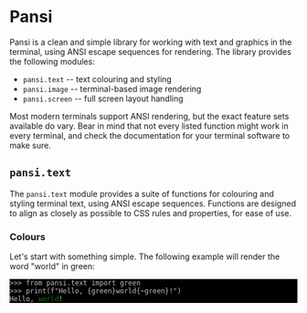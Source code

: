 # Pansi

Pansi is a clean and simple library for working with text and graphics in the
terminal, using ANSI escape sequences for rendering. The library provides
the following modules:

- `pansi.text` -- text colouring and styling
- `pansi.image` -- terminal-based image rendering
- `pansi.screen` -- full screen layout handling

Most modern terminals support ANSI rendering, but the exact feature sets
available do vary. Bear in mind that not every listed function might work in
every terminal, and check the documentation for your terminal software to make
sure.


## `pansi.text`

The `pansi.text` module provides a suite of functions for colouring and styling
terminal text, using ANSI escape sequences. Functions are designed to align as
closely as possible to CSS rules and properties, for ease of use.

### Colours

Let's start with something simple. The following example will render the word
"world" in green:

<pre style="color:silver;background-color:black"><code>&gt;&gt;&gt; from pansi.text import green
&gt;&gt;&gt; print(f"Hello, {green}world{~green}!")
Hello, <span style="color:green">world</span>!
</code></pre>
